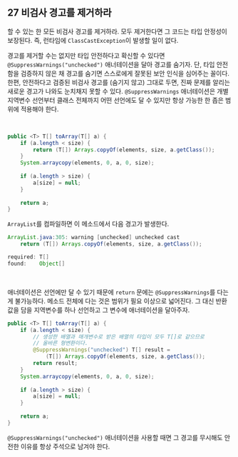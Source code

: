 ## 27 비검사 경고를 제거하라

할 수 있는 한 모든 비검사 경고를 제거하라. 모두 제거한다면 그 코드는 타입 안정성이 보장된다. 즉, 런타임에 `ClassCastException`이 발생할 일이 없다.

경고를 제거할 수는 없지만 타입 안전하다고 확신할 수 있다면 `@SuppressWarnings("unchecked")` 애너테이션을 달아 경고를 숨기자. 단, 타입 안전함을 검증하지 않은 채 경고를 숨기면 스스로에게 잘못된 보안 인식을 심어주는 꼴이다. 한편, 안전하다고 검증된 비검사 경고를 (숨기지 않고) 그대로 두면, 진짜 문제를 알리는 새로운 경고가 나와도 눈치채지 못할 수 있다. `@SuppressWarnings` 애너테이션은 개별 지역변수 선언부터 클래스 전체까지 어떤 선언에도 달 수 있지만 항상 가능한 한 좁은 범위에 적용해야 한다.

<br />

```java
public <T> T[] toArray(T[] a) {
    if (a.length < size) {
        return (T[]) Arrays.copyOf(elements, size, a.getClass());
    }
    System.arraycopy(elements, 0, a, 0, size);
    
    if (a.length > size) {
        a[size] = null;
    }
    
    return a;
}
```

`ArrayList`를 컴파일하면 이 메소드에서 다음 경고가 발생한다.

```java
ArrayList.java:305: warning [unchecked] unchecked cast
    return (T[]) Arrays.copyOf(elements, size, a.getClass());

required: T[]
found:    Object[]
```

<br />

애너테이션은 선언에만 달 수 있기 때문에 `return` 문에는 `@SuppressWarnings`를 다는 게 불가능하다. 메소드 전체에 다는 것은 범위가 필요 이상으로 넓어진다. 그 대신 반환값을 담을 지역변수를 하나 선언하고 그 변수에 애너테이션을 달아주자.

```java
public <T> T[] toArray(T[] a) {
    if (a.length < size) {
        // 생성한 배열과 매개변수로 받은 배열의 타입이 모두 T[]로 같으므로
        // 올바른 형변환이다.
        @SuppressWarnings("unchecked") T[] result =
            (T[]) Arrays.copyOf(elements, size, a.getClass());
        return result;
    }
    System.arraycopy(elements, 0, a, 0, size);
    
    if (a.length > size) {
        a[size] = null;
    }
    
    return a;
}
```

`@SuppressWarnings("unchecked")` 애너테이션을 사용할 때면 그 경고를 무시해도 안전한 이유를 항상 주석으로 남겨야 한다.
